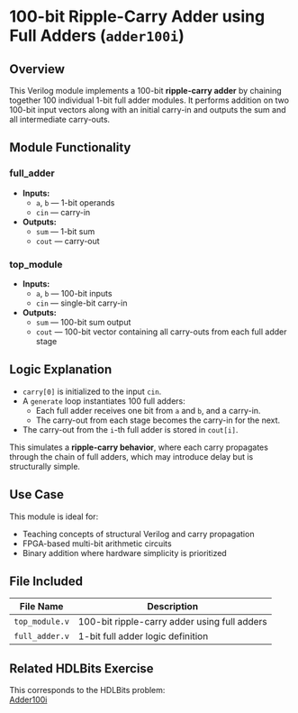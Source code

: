 # 100-bit Ripple-Carry Adder using Full Adders (`adder100i`)

## Overview
This Verilog module implements a 100-bit **ripple-carry adder** by chaining together 100 individual 1-bit full adder modules. It performs addition on two 100-bit input vectors along with an initial carry-in and outputs the sum and all intermediate carry-outs.

## Module Functionality

### full_adder
- **Inputs:**
  - `a`, `b` — 1-bit operands
  - `cin` — carry-in
- **Outputs:**
  - `sum` — 1-bit sum
  - `cout` — carry-out

### top_module
- **Inputs:**
  - `a`, `b` — 100-bit inputs
  - `cin` — single-bit carry-in
- **Outputs:**
  - `sum` — 100-bit sum output
  - `cout` — 100-bit vector containing all carry-outs from each full adder stage

## Logic Explanation

- `carry[0]` is initialized to the input `cin`.
- A `generate` loop instantiates 100 full adders:
  - Each full adder receives one bit from `a` and `b`, and a carry-in.
  - The carry-out from each stage becomes the carry-in for the next.
- The carry-out from the `i`-th full adder is stored in `cout[i]`.

This simulates a **ripple-carry behavior**, where each carry propagates through the chain of full adders, which may introduce delay but is structurally simple.

## Use Case

This module is ideal for:
- Teaching concepts of structural Verilog and carry propagation
- FPGA-based multi-bit arithmetic circuits
- Binary addition where hardware simplicity is prioritized

## File Included

| File Name       | Description                              |
|------------------|------------------------------------------|
| `top_module.v`   | 100-bit ripple-carry adder using full adders |
| `full_adder.v`   | 1-bit full adder logic definition          |

## Related HDLBits Exercise
This corresponds to the HDLBits problem:  
[Adder100i](https://hdlbits.01xz.net/wiki/Adder100i)
